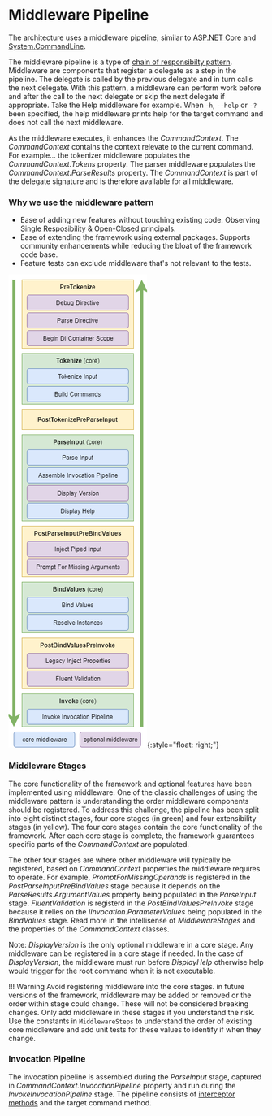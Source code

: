 # Middleware Pipeline

The architecture uses a middleware pipeline, similar to [ASP.NET Core](https://thomaslevesque.com/2018/03/27/understanding-the-asp-net-core-middleware-pipeline/) and [System.CommandLine](https://github.com/dotnet/command-line-api/wiki/How-To#middleware-pipeline).

The middleware pipeline is a type of [chain of responsibilty pattern](https://en.wikipedia.org/wiki/Chain-of-responsibility_pattern).  
Middleware are components that register a delegate as a step in the pipeline.  The delegate is called by the previous delegate and in turn calls the next delegate.  With this pattern, a middleware can perform work before and after the call to the next delegate or skip the next delegate if appropriate.  Take the Help middleware for example. When `-h`, `--help` or `-?` been specified, the help middleware prints help for the target command and does not call the next middleware.

As the middleware executes, it enhances the _CommandContext_.  The _CommandContext_ contains the context relevate to the current command. For example... the tokenizer middleware populates the _CommandContext.Tokens_ property.  The parser middleware populates the _CommandContext.ParseResults_ property.  The _CommandContext_ is part of the delegate signature and is therefore available for all middleware.

### Why we use the middleware pattern
* Ease of adding new features without touching existing code. Observing [Single Resposibility](https://en.wikipedia.org/wiki/Single_responsibility_principle) &  [Open-Closed](https://en.wikipedia.org/wiki/Open%E2%80%93closed_principle) principals.
* Ease of extending the framework using external packages. Supports community enhancements while reducing the bloat of the framework code base.
* Feature tests can exclude middleware that's not relevant to the tests.

![Middleware](../diagrams/MiddlewarePipeline.png){:style="float: right;"}

### Middleware Stages
The core functionality of the framework and optional features have been implemented using middleware. 
One of the classic challenges of using the middleware pattern is understanding the order middleware components should be registered. To address this challenge, the pipeline has been split into eight distinct stages, four core stages (in green) and four extensibility stages (in yellow). The four core stages contain the core functionality of the framework. After each core stage is complete, the framework guarantees specific parts of the _CommandContext_ are populated.

The other four stages are where other middleware will typically be registered, based on _CommandContext_ properties the middleware requires to operate. For example, _PromptForMissingOperands_ is registered in the _PostParseInputPreBindValues_ stage because it depends on the _ParseResults.ArgumentValues_ property being populated in the _ParseInput_ stage. _FluentValidation_ is registerd in the _PostBindValuesPreInvoke_ stage because it relies on the _IInvocation.ParameterValues_ being populated in the _BindValues_ stage.  Read more in the intellisense of _MiddlewareStages_ and the properties of the _CommandContext_ classes.

Note: _DisplayVersion_ is the only optional middleware in a core stage. Any middleware can be registered in a core stage if needed. In the case of _DisplayVersion_, the middleware must run before _DisplayHelp_ otherwise help would trigger for the root command when it is not executable.

!!! Warning
    Avoid registering middleware into the core stages. in future versions of the framework, middleware may be added or removed or the order within stage could change. These will not be considered breaking changes. Only add middleware in these stages if you understand the risk. Use the constants in `MiddlewareSteps` to understand the order of existing core middleware and add unit tests for these values to identify if when they change.


### Invocation Pipeline
The invocation pipeline is assembled during the _ParseInput_ stage, captured in _CommandContext.InvocationPipeline_ property and run during the _InvokeInvocationPipeline_ stage. The pipeline consists of [interceptor methods](interceptors.md) and the target command method.